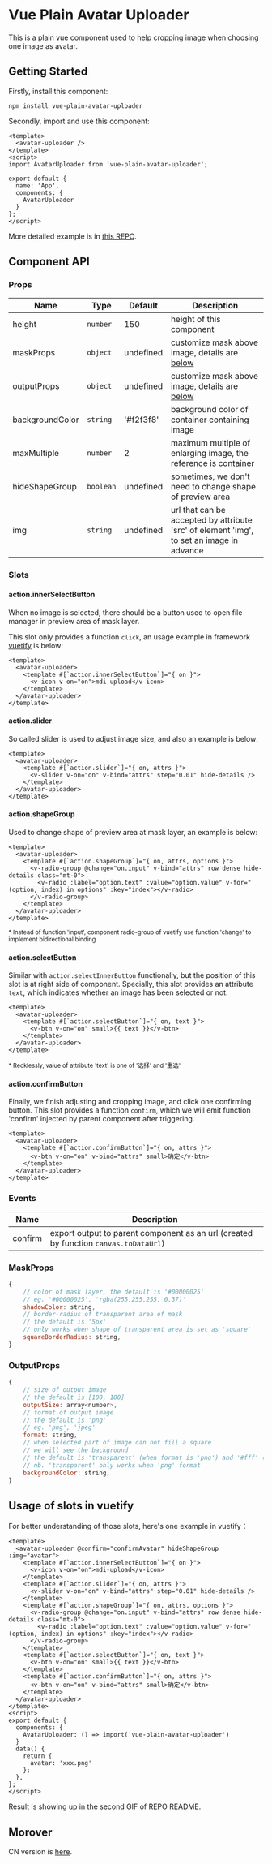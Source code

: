 # Vue Plain Avatar Uploader

This is a plain vue component used to help cropping image when choosing one image as avatar.

## Getting Started

Firstly, install this component:

```shell
npm install vue-plain-avatar-uploader
```

Secondly, import and use this component:

```vue
<template>
  <avatar-uploader />
</template>
<script>
import AvatarUploader from 'vue-plain-avatar-uploader';

export default {
  name: 'App',
  components: {
    AvatarUploader
  }
};
</script>
```

More detailed example is in [this REPO](https://github.com/taoqingqiu/vue-plain-avatar-uploader#readme).

## Component API

### Props

| Name            | Type      | Default   | Description                                                                              |
| --------------- | --------- | --------- | ---------------------------------------------------------------------------------------- |
| height          | `number`  | 150       | height of this component                                                                 |
| maskProps       | `object`  | undefined | customize mask above image, details are [below](#maskProps)                              |
| outputProps     | `object`  | undefined | customize mask above image, details are [below](#outputProps)                            |
| backgroundColor | `string`  | '#f2f3f8' | background color of container containing image                                           |
| maxMultiple     | `number`  | 2         | maximum multiple of enlarging image, the reference is container                          |
| hideShapeGroup  | `boolean` | undefined | sometimes, we don't need to change shape of preview area                                 |
| img             | `string`  | undefined | url that can be accepted by attribute 'src' of element 'img', to set an image in advance |

### Slots

#### action.innerSelectButton

When no image is selected, there should be a button used to open file manager in preview area of mask layer.

This slot only provides a function `click`, an usage example in framework [vuetify](https://vuetifyjs.com) is below:

```vue
<template>
  <avatar-uploader>
    <template #[`action.innerSelectButton`]="{ on }">
      <v-icon v-on="on">mdi-upload</v-icon>
    </template>
  </avatar-uploader>
</template>
```

#### action.slider

So called slider is used to adjust image size, and also an example is below:

```vue
<template>
  <avatar-uploader>
    <template #[`action.slider`]="{ on, attrs }">
      <v-slider v-on="on" v-bind="attrs" step="0.01" hide-details />
    </template>
  </avatar-uploader>
</template>
```

#### action.shapeGroup

Used to change shape of preview area at mask layer, an example is below:

```vue
<template>
  <avatar-uploader>
    <template #[`action.shapeGroup`]="{ on, attrs, options }">
      <v-radio-group @change="on.input" v-bind="attrs" row dense hide-details class="mt-0">
        <v-radio :label="option.text" :value="option.value" v-for="(option, index) in options" :key="index"></v-radio>
      </v-radio-group>
    </template>
  </avatar-uploader>
</template>
```

<small>\* Instead of function 'input', component radio-group of vuetify use function 'change' to implement bidirectional binding</small>

#### action.selectButton

Similar with `action.selectInnerButton` functionally, but the position of this slot is at right side of component.
Specially, this slot provides an attribute `text`, which indicates whether an image has been selected or not.

```vue
<template>
  <avatar-uploader>
    <template #[`action.selectButton`]="{ on, text }">
      <v-btn v-on="on" small>{{ text }}</v-btn>
    </template>
  </avatar-uploader>
</template>
```

<small>\* Recklessly, value of attribute 'text' is one of '选择' and '重选'</small>

#### action.confirmButton

Finally, we finish adjusting and cropping image, and click one confirming button.
This slot provides a function `confirm`, which we will emit function 'confirm' injected by parent component after triggering.

```vue
<template>
  <avatar-uploader>
    <template #[`action.confirmButton`]="{ on, attrs }">
      <v-btn v-on="on" v-bind="attrs" small>确定</v-btn>
    </template>
  </avatar-uploader>
</template>
```

### Events

| Name    | Description                                                                          |
| ------- | ------------------------------------------------------------------------------------ |
| confirm | export output to parent component as an url (created by function `canvas.toDataUrl`) |

### <span id="maskProps">MaskProps</span>

```js
{
    // color of mask layer, the default is '#00000025'
    // eg. '#00000025', 'rgba(255,255,255, 0.37)'
    shadowColor: string,
    // border-radius of transparent area of mask
    // the default is '5px'
    // only works when shape of transparent area is set as 'square'
    squareBorderRadius: string,
}
```

### <span id="outputProps">OutputProps</span>

```js
{
    // size of output image
    // the default is [100, 100]
    outputSize: array<number>,
    // format of output image
    // the default is 'png'
    // eg. 'png', 'jpeg'
    format: string,
    // when selected part of image can not fill a square
    // we will see the background
    // the default is 'transparent' (when format is 'png') and '#fff' (other format)
    // nb. 'transparent' only works when 'png' format
    backgroundColor: string,
}
```

## Usage of slots in vuetify

For better understanding of those slots, here's one example in vuetify：

```vue
<template>
  <avatar-uploader @confirm="confirmAvatar" hideShapeGroup :img="avatar">
    <template #[`action.innerSelectButton`]="{ on }">
      <v-icon v-on="on">mdi-upload</v-icon>
    </template>
    <template #[`action.slider`]="{ on, attrs }">
      <v-slider v-on="on" v-bind="attrs" step="0.01" hide-details />
    </template>
    <template #[`action.shapeGroup`]="{ on, attrs, options }">
      <v-radio-group @change="on.input" v-bind="attrs" row dense hide-details class="mt-0">
        <v-radio :label="option.text" :value="option.value" v-for="(option, index) in options" :key="index"></v-radio>
      </v-radio-group>
    </template>
    <template #[`action.selectButton`]="{ on, text }">
      <v-btn v-on="on" small>{{ text }}</v-btn>
    </template>
    <template #[`action.confirmButton`]="{ on, attrs }">
      <v-btn v-on="on" v-bind="attrs" small>确定</v-btn>
    </template>
  </avatar-uploader>
</template>
<script>
export default {
  components: {
    AvatarUploader: () => import('vue-plain-avatar-uploader')
  }
  data() {
    return {
      avatar: 'xxx.png'
    };
  },
};
</script>
```

Result is showing up in the second GIF of REPO README.

## Morover

CN version is [here](https://github.com/taoqingqiu/vue-plain-avatar-uploader/tree/main/src/components/README-CN.md).
